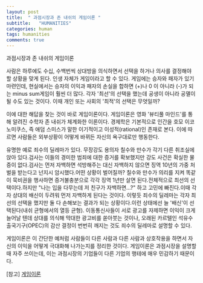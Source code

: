 ```yaml
---
layout: post
title:  " 과점시장과 존 내쉬의 게임이론 "
subtitle:   "HUMANITIES"
categories: human
tags: humanities
comments: true
---
```


과점시장과 존 내쉬의 게임이론

사람은 하루에도 수십, 수백번씩 상대방을 의식하면서 선택을 하거나 의사를 결정해야 할 상황을 맞게 된다. 인생 자체가 게임이라고 할 수 있다. 게임에는 승자와 패자가 있기 마련인데, 현실에서는 승자의 이익과 패자의 손실을 합하면 (+)나 0 이 아니라 (-)가 되는 minus sum게임이 훨씬 더 많다. 각자 '최선'의 선택을 했는데 공생이 아니라 공멸이 될 수도 있는 것이다. 이때 개인 또는 사회의 '최적'의 선택은 무엇일까?

이에 대한 해답을 찾는 것이 바로 게임이론이다.
게임이론은 영화 '뷰티풀 마인드'를 통해 알려진 수학자 존 내쉬가 체계화한 이론이다. 경제학은 기본적으로 인간을 호모 이코노미쿠스, 즉 애덤 스미스가 말한 이기적이고 이성적(rational)인 존재로 본다. 이에 따르면 사람들은 외부상황이 어떻게 바뀌든 자신의 욕구대로만 행동한다.

유명한 예로 죄수의 딜레마가 있다.
무장강도 용의자 칠수와 만수가 각기 다른 취조실에 앉아 있다.검사는 이들의 경미한 범죄에 대한 증거를 확보했지만 강도 사건은 확실한 물증이 없다.검사는 먼저 자백하면 석방해주는 대신 자백하지 않으면 징역 10년의 가중 처벌을 받는다고 넌지시 암시했다.어떤 상황이 벌어질까?
칠수와 만수가 의리를 지켜 똑같이 묵비권을 행사하면 증거불충분으로 각각 징역 1년만 살면 된다.전체적으로 최선의 선택이다.하지만 "나는 입을 다무는데 저 친구가 자백하면…?" 하고 고민에 빠진다.이때 각자 상대의 배신이 두려워 먼저 자백하게 된다는 것이다.
이렇듯 죄수의 딜레마는 각자 최선의 선택을 했지만 둘 다 손해보는 결과가 되는 상황이다.이런 상태에선 늘 '배신'이 선택된다(내쉬 균형에서의 열등 균형).
이동통신사들이 서로 광고를 자제하면 이익이 크게 늘어날 텐데 상대를 의식해 막대한 광고비를 쏟아붓는 것이나, 오래된 카르텔인 석유수출국기구(OPEC)의 감산 결정이 번번히 깨지는 것도 죄수의 딜레마로 설명할 수 있다.


게임이론은 이 간단한 예처럼 사람들이 다른 사람과 다른 사람과 상호작용을 하면서 자신의 이익을 어떻게 극대화해 나가는지를 정리한 것이다. 게임이론은 과점시장을 설명할 때 자주 쓰이는데, 이는 과점시장의 기업들이 다른 기업의 행테에 매우 민감하기 때문이다.


[참고]
[게임이론](http://sgsg.hankyung.com/apps.frm/news.view?nkey=3571&c1=01&c2=01)
